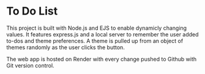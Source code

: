 # To Do List

This project is built with Node.js and EJS to enable dynamicly changing values. It features express.js and a local server to remember the user added to-dos and theme preferences. A theme is pulled up from an object of themes randomly as the user clicks the button. 

The web app is hosted on Render with every change pushed to Github with Git version control.
